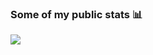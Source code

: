<!--
**gustavoguichard/gustavoguichard** is a ✨ _special_ ✨ repository because its `README.md` (this file) appears on your GitHub profile.

Here are some ideas to get you started:

- 🔭 I’m currently working on ...
- 🌱 I’m currently learning ...
- 👯 I’m looking to collaborate on ...
- 🤔 I’m looking for help with ...
- 💬 Ask me about ...
- 📫 How to reach me: ...
- 😄 Pronouns: ...
- ⚡ Fun fact: ...
-->

### **Some of my public stats** 📊

![](https://github-readme-stats.vercel.app/api?username=gustavoguichard&show_icons=true&hide_title=true&theme=darcula)
<!-- ![](https://github-readme-stats.vercel.app/api/top-langs/?username=gustavoguichard&layout=compact&theme=dark) -->
